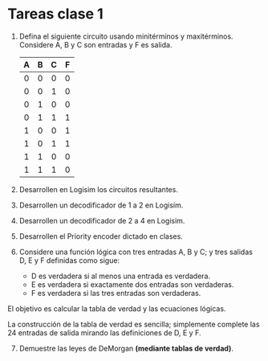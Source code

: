 # Tareas clase 1

1. Defina el siguiente circuito usando minitérminos y maxitérminos. Considere A, B y C son entradas y F es salida.

    | A | B | C | F |
    |:---:|:---:|:---:|:---:|
    | 0 | 0 | 0 | 0 | 1 |
    | 0 | 0 | 1 | 0 |
    | 0 | 1 | 0 | 0 |
    | 0 | 1 | 1 | 1 |
    | 1 | 0 | 0 | 1 |
    | 1 | 0 | 1 | 1 |
    | 1 | 1 | 0 | 0 |
    | 1 | 1 | 1 | 0 |


2. Desarrollen en Logisim los circuitos resultantes.

3. Desarrollen un decodificador de 1 a 2 en Logisim.

4. Desarrollen un decodificador de 2 a 4 en Logisim.

5. Desarrollen el Priority encoder dictado en clases.
   
6. Considere una función lógica con tres entradas A, B y C; y tres salidas D, E y F definidas como sigue:

    - D es verdadera si al menos una entrada es verdadera.
    - E es verdadera si exactamente dos entradas son verdaderas.
    - F es verdadera si las tres entradas son verdaderas.
 
 El objetivo es calcular la tabla de verdad y las ecuaciones lógicas. 
 
 La construcción de la tabla de verdad es sencilla; simplemente complete las 24 entradas de salida mirando las definiciones de D, E y F.

7. Demuestre las leyes de DeMorgan **(mediante tablas de verdad)**.


